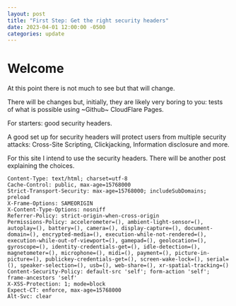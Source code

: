 ```yaml
---
layout: post
title: "First Step: Get the right security headers"
date: 2023-04-01 12:00:00 -0500
categories: update
---
```


# Welcome

At this point there is not much to see but that will change.

There will be changes but, initially, they are likely very boring to you: tests of what is possible using ~Github~ CloudFlare Pages.

For starters: good security headers.

A good set up for security headers will protect users from multiple security attacks: Cross-Site Scripting, Clickjacking, Information disclosure and more.

For this site I intend to use the security headers. There will be another post explaining the choices.

```HTTP
Content-Type: text/html; charset=utf-8
Cache-Control: public, max-age=15768000
Strict-Transport-Security: max-age=15768000; includeSubDomains; preload
X-Frame-Options: SAMEORIGIN
X-Content-Type-Options: nosniff
Referrer-Policy: strict-origin-when-cross-origin
Permissions-Policy: accelerometer=(), ambient-light-sensor=(), autoplay=(), battery=(), camera=(), display-capture=(), document-domain=(), encrypted-media=(), execution-while-not-rendered=(), execution-while-out-of-viewport=(), gamepad=(), geolocation=(), gyroscope=(), identity-credentials-get=(), idle-detection=(), magnetometer=(), microphone=(), midi=(), payment=(), picture-in-picture=(), publickey-credentials-get=(), screen-wake-lock=(), serial=(), speaker-selection=(), usb=(), web-share=(), xr-spatial-tracking=()
Content-Security-Policy: default-src 'self'; form-action 'self'; frame-ancestors 'self'
X-XSS-Protection: 1; mode=block
Expect-CT: enforce, max-age=15768000
Alt-Svc: clear
```
